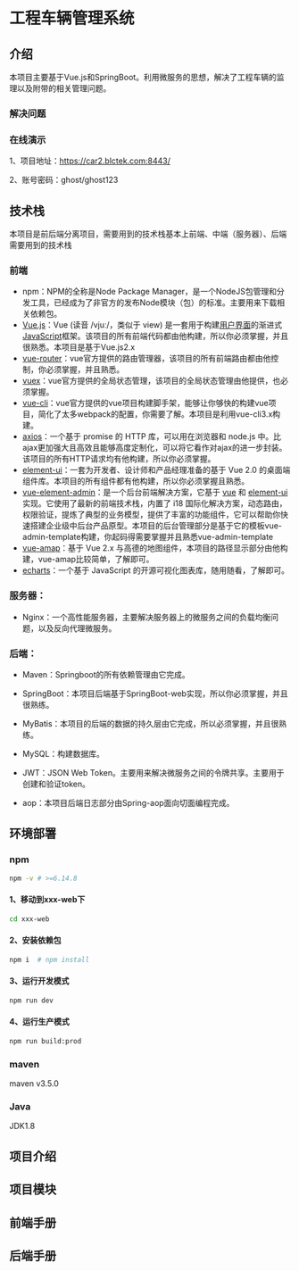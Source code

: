 
# 工程车辆管理系统

## 介绍

本项目主要基于Vue.js和SpringBoot。利用微服务的思想，解决了工程车辆的监理以及附带的相关管理问题。

### 解决问题



### 在线演示

1、项目地址：https://car2.blctek.com:8443/

2、账号密码：ghost/ghost123





## 技术栈

本项目是前后端分离项目，需要用到的技术栈基本上前端、中端（服务器）、后端需要用到的技术栈

### 前端

- npm：NPM的全称是Node Package Manager，是一个NodeJS包管理和分发工具，已经成为了非官方的发布Node模块（包）的标准。主要用来下载相关依赖包。
- [Vue.js](https://cn.vuejs.org/index.html)：Vue (读音 /vjuː/，类似于 view) 是一套用于构建[用户界面](https://baike.baidu.com/item/用户界面/6582461)的渐进式[JavaScript](https://baike.baidu.com/item/JavaScript/321142)框架。该项目的所有前端代码都由他构建，所以你必须掌握，并且很熟悉。本项目是基于Vue.js2.x
- [vue-router](https://router.vuejs.org/zh/)：vue官方提供的路由管理器，该项目的所有前端路由都由他控制，你必须掌握，并且熟悉。
- [vuex](https://vuex.vuejs.org/zh/)：vue官方提供的全局状态管理，该项目的全局状态管理由他提供，也必须掌握。
- [vue-cli](https://cli.vuejs.org/zh/)：vue官方提供的vue项目构建脚手架，能够让你够快的构建vue项目，简化了太多webpack的配置，你需要了解。本项目是利用vue-cli3.x构建。
- [axios](http://www.axios-js.com/zh-cn/)：一个基于 promise 的 HTTP 库，可以用在浏览器和 node.js 中。比ajax更加强大且高效且能够高度定制化，可以将它看作对ajax的进一步封装。该项目的所有HTTP请求均有他构建，所以你必须掌握。
- [element-ui](https://element.eleme.cn/#/zh-CN)：一套为开发者、设计师和产品经理准备的基于 Vue 2.0 的桌面端组件库。本项目的所有组件都有他构建，所以你必须掌握且熟悉。
- [vue-element-admin](https://panjiachen.gitee.io/vue-element-admin-site/zh/guide/)：是一个后台前端解决方案，它基于 [vue](https://github.com/vuejs/vue) 和 [element-ui](https://github.com/ElemeFE/element)实现。它使用了最新的前端技术栈，内置了 i18 国际化解决方案，动态路由，权限验证，提炼了典型的业务模型，提供了丰富的功能组件，它可以帮助你快速搭建企业级中后台产品原型。本项目的后台管理部分是基于它的模板vue-admin-template构建，你起码得需要掌握并且熟悉vue-admin-template
- [vue-amap](https://elemefe.github.io/vue-amap/#/)：基于 Vue 2.x 与高德的地图组件，本项目的路径显示部分由他构建，vue-amap比较简单，了解即可。
- [echarts](https://echarts.apache.org/zh/index.html)：一个基于 JavaScript 的开源可视化图表库，随用随看，了解即可。

### 服务器：

- Nginx：一个高性能服务器，主要解决服务器上的微服务之间的负载均衡问题，以及反向代理微服务。

### 后端：

- Maven：Springboot的所有依赖管理由它完成。

- SpringBoot：本项目后端基于SpringBoot-web实现，所以你必须掌握，并且很熟练。
- MyBatis：本项目的后端的数据的持久层由它完成，所以必须掌握，并且很熟练。
- MySQL：构建数据库。
- JWT：JSON Web Token。主要用来解决微服务之间的令牌共享。主要用于创建和验证token。
- aop：本项目后端日志部分由Spring-aop面向切面编程完成。

## 环境部署

### npm

```bash
npm -v # >=6.14.8
```

#### 1、移动到xxx-web下

```bash
cd xxx-web
```

#### 2、安装依赖包

```bash
npm i  # npm install
```

#### 3、运行开发模式

```bash
npm run dev
```

#### 4、运行生产模式

```bash
npm run build:prod
```

### maven

maven v3.5.0

### Java

JDK1.8

## 项目介绍

## 项目模块

## 前端手册

## 后端手册

